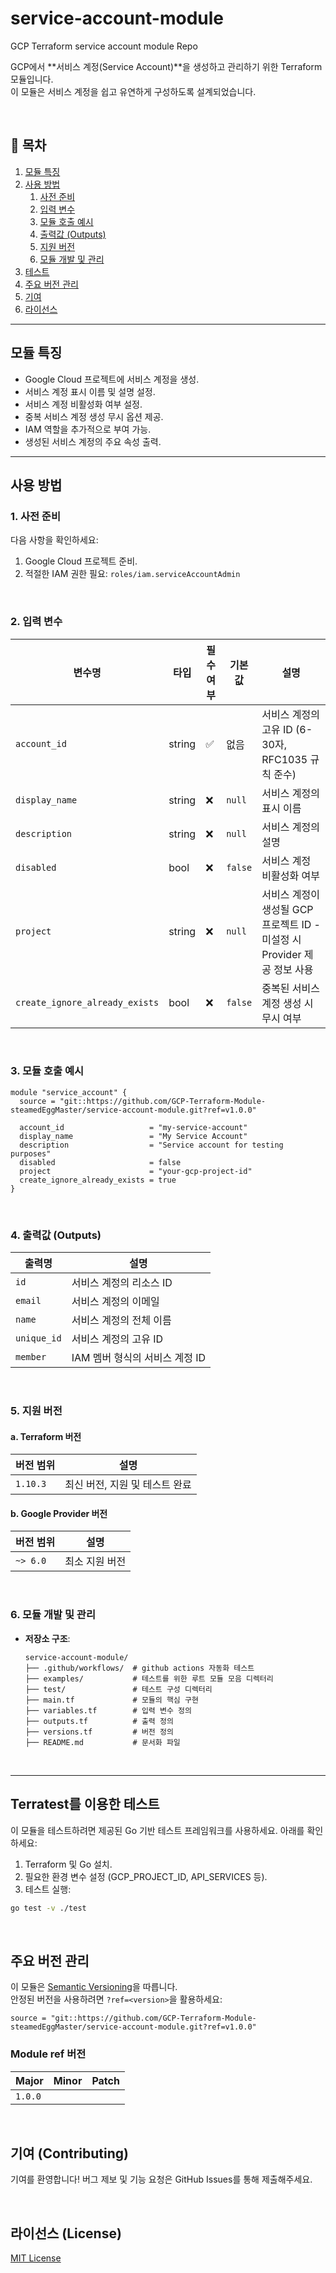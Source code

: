 # service-account-module
GCP Terraform service account module Repo

GCP에서 **서비스 계정(Service Account)**을 생성하고 관리하기 위한 Terraform 모듈입니다. <br>
이 모듈은 서비스 계정을 쉽고 유연하게 구성하도록 설계되었습니다.

<br>

## 📑 **목차**
1. [모듈 특징](#모듈-특징)
2. [사용 방법](#사용-방법)
    1. [사전 준비](#1-사전-준비)
    2. [입력 변수](#2-입력-변수)
    3. [모듈 호출 예시](#3-모듈-호출-예시)
    4. [출력값 (Outputs)](#4-출력값-outputs)
    5. [지원 버전](#5-지원-버전)
    6. [모듈 개발 및 관리](#6-모듈-개발-및-관리)
3. [테스트](#terratest를-이용한-테스트)
4. [주요 버전 관리](#주요-버전-관리)
5. [기여](#기여-contributing)
6. [라이선스](#라이선스-license)

---

## 모듈 특징

- Google Cloud 프로젝트에 서비스 계정을 생성.
- 서비스 계정 표시 이름 및 설명 설정.
- 서비스 계정 비활성화 여부 설정.
- 중복 서비스 계정 생성 무시 옵션 제공.
- IAM 역할을 추가적으로 부여 가능.
- 생성된 서비스 계정의 주요 속성 출력.

---

## 사용 방법

### 1. 사전 준비

다음 사항을 확인하세요:
1. Google Cloud 프로젝트 준비.
2. 적절한 IAM 권한 필요: `roles/iam.serviceAccountAdmin`

<br>

### 2. 입력 변수

| 변수명                       | 타입   | 필수 여부 | 기본값   | 설명                                            |
|------------------------------|--------|-----------|----------|-------------------------------------------------|
| `account_id`                | string | ✅        | 없음     | 서비스 계정의 고유 ID (6-30자, RFC1035 규칙 준수) |
| `display_name`              | string | ❌        | `null`   | 서비스 계정의 표시 이름                        |
| `description`               | string | ❌        | `null`   | 서비스 계정의 설명                              |
| `disabled`                  | bool   | ❌        | `false`  | 서비스 계정 비활성화 여부                      |
| `project`                   | string | ❌        | `null`   | 서비스 계정이 생성될 GCP 프로젝트 ID - 미설정 시 Provider 제공 정보 사용   |
| `create_ignore_already_exists` | bool | ❌        | `false`  | 중복된 서비스 계정 생성 시 무시 여부            |

<br>

### 3. 모듈 호출 예시

```hcl
module "service_account" {
  source = "git::https://github.com/GCP-Terraform-Module-steamedEggMaster/service-account-module.git?ref=v1.0.0"

  account_id                   = "my-service-account"
  display_name                 = "My Service Account"
  description                  = "Service account for testing purposes"
  disabled                     = false
  project                      = "your-gcp-project-id"
  create_ignore_already_exists = true
}
```

<br>

### 4. 출력값 (Outputs)

| 출력명      | 설명                                  |
|-------------|---------------------------------------|
| `id`        | 서비스 계정의 리소스 ID               |
| `email`     | 서비스 계정의 이메일                  |
| `name`      | 서비스 계정의 전체 이름               |
| `unique_id` | 서비스 계정의 고유 ID                 |
| `member`    | IAM 멤버 형식의 서비스 계정 ID         |

<br>

### 5. 지원 버전

#### a.  Terraform 버전
| 버전 범위 | 설명                              |
|-----------|-----------------------------------|
| `1.10.3`   | 최신 버전, 지원 및 테스트 완료                  |

#### b. Google Provider 버전
| 버전 범위 | 설명                              |
|-----------|-----------------------------------|
| `~> 6.0`  | 최소 지원 버전                   |

<br>

### 6. 모듈 개발 및 관리

- **저장소 구조**:
  ```
  service-account-module/
  ├── .github/workflows/  # github actions 자동화 테스트
  ├── examples/           # 테스트를 위한 루트 모듈 모음 디렉터리
  ├── test/               # 테스트 구성 디렉터리
  ├── main.tf             # 모듈의 핵심 구현
  ├── variables.tf        # 입력 변수 정의
  ├── outputs.tf          # 출력 정의
  ├── versions.tf         # 버전 정의
  ├── README.md           # 문서화 파일
  ```
<br>

---

## Terratest를 이용한 테스트
이 모듈을 테스트하려면 제공된 Go 기반 테스트 프레임워크를 사용하세요. 아래를 확인하세요:

1. Terraform 및 Go 설치.
2. 필요한 환경 변수 설정 (GCP_PROJECT_ID, API_SERVICES 등).
3. 테스트 실행:
```bash
go test -v ./test
```

<br>

## 주요 버전 관리
이 모듈은 [Semantic Versioning](https://semver.org/)을 따릅니다.  
안정된 버전을 사용하려면 `?ref=<version>`을 활용하세요:

```hcl
source = "git::https://github.com/GCP-Terraform-Module-steamedEggMaster/service-account-module.git?ref=v1.0.0"
```

### Module ref 버전
| Major | Minor | Patch |
|-----------|-----------|----------|
| `1.0.0`   |    |   |


<br>

## 기여 (Contributing)
기여를 환영합니다! 버그 제보 및 기능 요청은 GitHub Issues를 통해 제출해주세요.

<br>

## 라이선스 (License)
[MIT License](LICENSE)